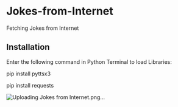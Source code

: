 # Jokes-from-Internet
Fetching Jokes from Internet


## Installation
Enter the following command in Python Terminal to load Libraries:


pip install pyttsx3

pip install requests

![Uploading Jokes from Internet.png…]()
